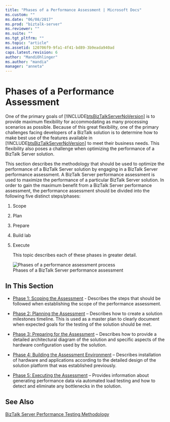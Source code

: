 ```yaml
---
title: "Phases of a Performance Assessment | Microsoft Docs"
ms.custom: ""
ms.date: "06/08/2017"
ms.prod: "biztalk-server"
ms.reviewer: ""
ms.suite: ""
ms.tgt_pltfrm: ""
ms.topic: "article"
ms.assetid: 120706f9-9fa1-4f41-bd89-3b9eada940ad
caps.latest.revision: 6
author: "MandiOhlinger"
ms.author: "mandia"
manager: "anneta"
---
```

# Phases of a Performance Assessment
One of the primary goals of [!INCLUDE[btsBizTalkServerNoVersion](../includes/btsbiztalkservernoversion-md.md)] is to provide maximum flexibility for accommodating as many processing scenarios as possible. Because of this great flexibility, one of the primary challenges facing developers of a BizTalk solution is to determine how to make best use of the features available in [!INCLUDE[btsBizTalkServerNoVersion](../includes/btsbiztalkservernoversion-md.md)] to meet their business needs. This flexibility also poses a challenge when optimizing the performance of a BizTalk Server solution.  
  
 This section describes the methodology that should be used to optimize the performance of a BizTalk Server solution by engaging in a BizTalk Server performance assessment. A BizTalk Server performance assessment is used to maximize the performance of a particular BizTalk Server solution. In order to gain the maximum benefit from a BizTalk Server performance assessment, the performance assessment should be divided into the following five distinct steps/phases:  
  
1. Scope  
  
2. Plan  
  
3. Prepare  
  
4. Build lab  
  
5. Execute  
  
   This topic describes each of these phases in greater detail.  
  
   ![Phases of a performance assessment process](../technical-guides/media/assessmentprocess.gif "AssessmentProcess")  
   Phases of a BizTalk Server performance assessment  
  
## In This Section  
  
-   [Phase 1: Scoping the Assessment](../technical-guides/phase-1-scoping-the-assessment.md) - Describes the steps that should be followed when establishing the scope of the performance assessment.  
  
-   [Phase 2: Planning the Assessment](../technical-guides/phase-2-planning-the-assessment.md) – Describes how to create a solution milestones timeline. This is used as a master plan to clearly document when expected goals for the testing of the solution should be met.  
  
-   [Phase 3: Preparing for the Assessment](../technical-guides/phase-3-preparing-for-the-assessment.md) – Describes how to provide a detailed architectural diagram of the solution and specific aspects of the hardware configuration used by the solution.  
  
-   [Phase 4: Building the Assessment Environment](../technical-guides/phase-4-building-the-assessment-environment.md) – Describes installation of hardware and applications according to the detailed design of the solution platform that was established previously.  
  
-   [Phase 5: Executing the Assessment](../technical-guides/phase-5-executing-the-assessment.md) – Provides information about generating performance data via automated load testing and how to detect and eliminate any bottlenecks in the solution.  
  
## See Also  
 [BizTalk Server Performance Testing Methodology](../technical-guides/biztalk-server-performance-testing-methodology.md)